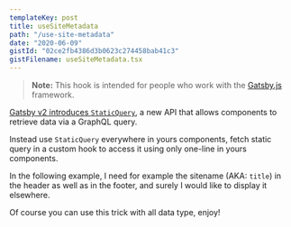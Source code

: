 ```yaml
---
templateKey: post
title: useSiteMetadata
path: "/use-site-metadata"
date: "2020-06-09"
gistId: "02ce2fb4386d3b0623c274458bab41c3"
gistFilename: useSiteMetadata.tsx
---
```


> **Note:** This hook is intended for people who work with the [Gatsby.js](https://www.gatsbyjs.org/) framework.


[Gatsby v2 introduces `StaticQuery`](https://www.gatsbyjs.org/docs/static-query/), a new API that allows components to retrieve data via a GraphQL query.

Instead use `StaticQuery` everywhere in yours components, fetch static query in a custom hook to access it using only one-line in yours components.

In the following example, I need for example the sitename (AKA: `title`) in the header as well as in the footer, and surely I would like to display it elsewhere.

Of course you can use this trick with all data type, enjoy!
